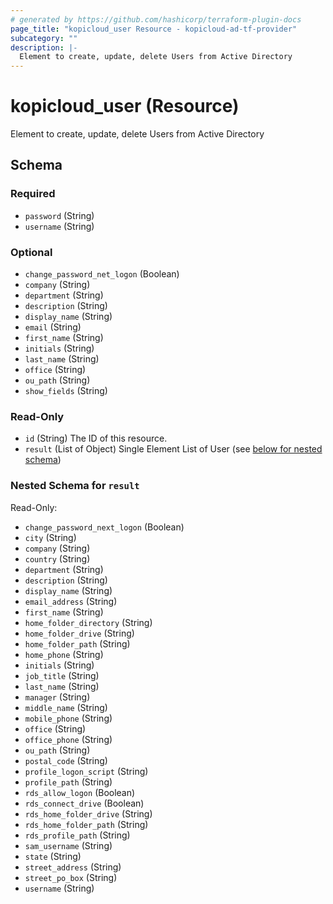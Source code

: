 ```yaml
---
# generated by https://github.com/hashicorp/terraform-plugin-docs
page_title: "kopicloud_user Resource - kopicloud-ad-tf-provider"
subcategory: ""
description: |-
  Element to create, update, delete Users from Active Directory
---
```


# kopicloud_user (Resource)

Element to create, update, delete Users from Active Directory



<!-- schema generated by tfplugindocs -->
## Schema

### Required

- `password` (String)
- `username` (String)

### Optional

- `change_password_net_logon` (Boolean)
- `company` (String)
- `department` (String)
- `description` (String)
- `display_name` (String)
- `email` (String)
- `first_name` (String)
- `initials` (String)
- `last_name` (String)
- `office` (String)
- `ou_path` (String)
- `show_fields` (String)

### Read-Only

- `id` (String) The ID of this resource.
- `result` (List of Object) Single Element List of User (see [below for nested schema](#nestedatt--result))

<a id="nestedatt--result"></a>
### Nested Schema for `result`

Read-Only:

- `change_password_next_logon` (Boolean)
- `city` (String)
- `company` (String)
- `country` (String)
- `department` (String)
- `description` (String)
- `display_name` (String)
- `email_address` (String)
- `first_name` (String)
- `home_folder_directory` (String)
- `home_folder_drive` (String)
- `home_folder_path` (String)
- `home_phone` (String)
- `initials` (String)
- `job_title` (String)
- `last_name` (String)
- `manager` (String)
- `middle_name` (String)
- `mobile_phone` (String)
- `office` (String)
- `office_phone` (String)
- `ou_path` (String)
- `postal_code` (String)
- `profile_logon_script` (String)
- `profile_path` (String)
- `rds_allow_logon` (Boolean)
- `rds_connect_drive` (Boolean)
- `rds_home_folder_drive` (String)
- `rds_home_folder_path` (String)
- `rds_profile_path` (String)
- `sam_username` (String)
- `state` (String)
- `street_address` (String)
- `street_po_box` (String)
- `username` (String)


